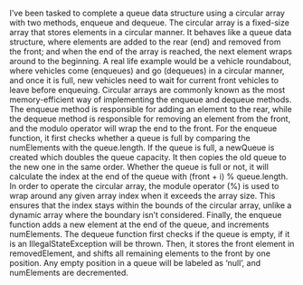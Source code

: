 I’ve been tasked to complete a queue data structure using a circular array with two methods,
enqueue and dequeue. The circular array is a fixed-size array that stores elements in a circular
manner. It behaves like a queue data structure, where elements are added to the rear (end) and
removed from the front; and when the end of the array is reached, the next element wraps
around to the beginning. A real life example would be a vehicle roundabout, where vehicles
come (enqueues) and go (dequeues) in a circular manner, and once it is full, new vehicles need
to wait for current front vehicles to leave before enqueuing.
Circular arrays are commonly known as the most memory-efficient way of implementing the
enqueue and dequeue methods. The enqueue method is responsible for adding an element to
the rear, while the dequeue method is responsible for removing an element from the front, and
the modulo operator will wrap the end to the front.
For the enqueue function, it first checks whether a queue is full by comparing the numElements
with the queue.length. If the queue is full, a newQueue is created which doubles the queue
capacity. It then copies the old queue to the new one in the same order. Whether the queue is
full or not, it will calculate the index at the end of the queue with (front + i) % queue.length. In
order to operate the circular array, the module operator (%) is used to wrap around any given
array index when it exceeds the array size. This ensures that the index stays within the bounds
of the circular array, unlike a dynamic array where the boundary isn’t considered. Finally, the
enqueue function adds a new element at the end of the queue, and increments numElements.
The dequeue function first checks if the queue is empty, if it is an IllegalStateException will be
thrown. Then, it stores the front element in removedElement, and shifts all remaining elements
to the front by one position. Any empty position in a queue will be labeled as ‘null’, and
numElements are decremented.
